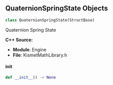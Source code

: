 ## QuaternionSpringState Objects

```python
class QuaternionSpringState(StructBase)
```

Quaternion Spring State

**C++ Source:**

- **Module**: Engine
- **File**: KismetMathLibrary.h

<a id="unreal.QuaternionSpringState.__init__"></a>

#### __init__

```python
def __init__() -> None
```

<a id="unreal.DrawToRenderTargetContext"></a>